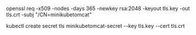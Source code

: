openssl req -x509 -nodes -days 365 -newkey rsa:2048 -keyout tls.key -out tls.crt -subj "/CN=minikubetomcat"

kubectl create secret tls minikubetomcat-secret --key tls.key --cert tls.crt